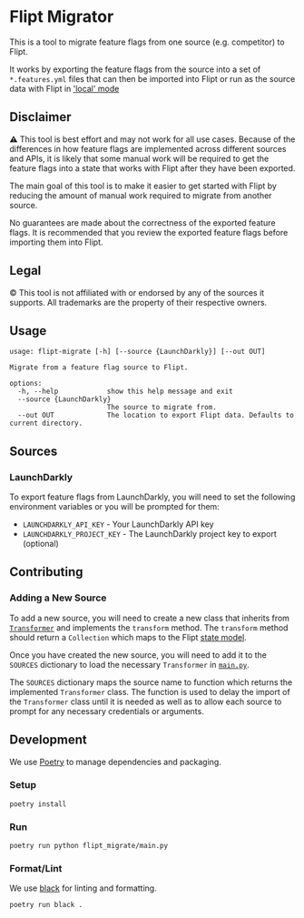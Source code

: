 # Flipt Migrator

This is a tool to migrate feature flags from one source (e.g. competitor) to Flipt.

It works by exporting the feature flags from the source into a set of `*.features.yml` files that can then be imported into Flipt or run as the source data with Flipt in ['local' mode](https://www.flipt.io/docs/configuration/storage#local)

## Disclaimer

:warning: This tool is best effort and may not work for all use cases. Because of the differences in how feature flags are implemented across different sources and APIs, it is likely that some manual work will be required to get the feature flags into a state that works with Flipt after they have been exported.

The main goal of this tool is to make it easier to get started with Flipt by reducing the amount of manual work required to migrate from another source.

No guarantees are made about the correctness of the exported feature flags. It is recommended that you review the exported feature flags before importing them into Flipt.

## Legal

:copyright: This tool is not affiliated with or endorsed by any of the sources it supports. All trademarks are the property of their respective owners.

## Usage

```shell
usage: flipt-migrate [-h] [--source {LaunchDarkly}] [--out OUT]

Migrate from a feature flag source to Flipt.

options:
  -h, --help            show this help message and exit
  --source {LaunchDarkly}
                        The source to migrate from.
  --out OUT             The location to export Flipt data. Defaults to current directory.
```

## Sources

### LaunchDarkly

To export feature flags from LaunchDarkly, you will need to set the following environment variables or you will be prompted for them:

- `LAUNCHDARKLY_API_KEY` - Your LaunchDarkly API key
- `LAUNCHDARKLY_PROJECT_KEY` - The LaunchDarkly project key to export (optional)

## Contributing

### Adding a New Source

To add a new source, you will need to create a new class that inherits from [`Transformer`](./flipt_migrate/transformer.py) and implements the `transform` method. The `transform` method should return a `Collection` which maps to the Flipt [state model](https://www.flipt.io/docs/configuration/storage#defining-flag-state).

Once you have created the new source, you will need to add it to the `SOURCES` dictionary to load the necessary `Transformer` in [`main.py`](./flipt_migrate/main.py).

The `SOURCES` dictionary maps the source name to function which returns the implemented `Transformer` class. The function is used to delay the import of the `Transformer` class until it is needed as well as to allow each source to prompt for any necessary credentials or arguments.

## Development

We use [Poetry](https://python-poetry.org/) to manage dependencies and packaging.

### Setup

```shell
poetry install
```

### Run

```shell
poetry run python flipt_migrate/main.py
```

### Format/Lint

We use [black](https://black.readthedocs.io/en/stable/) for linting and formatting.

```shell
poetry run black .
```
